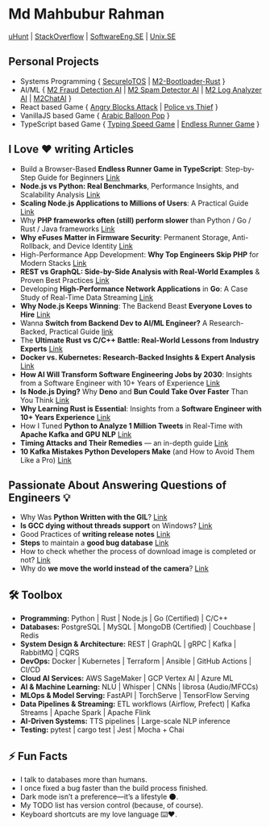 # Md Mahbubur Rahman  


[uHunt](https://uhunt.onlinejudge.org/id/33572)  | [StackOverflow](https://stackoverflow.com/users/1599736/md-mahbubur-rahman) | [SoftwareEng.SE](https://softwareengineering.stackexchange.com/users/63715/md-mahbubur-rahman) | [Unix.SE](https://unix.stackexchange.com/users/23069/md-mahbubur-rahman) 


## Personal Projects 
- Systems Programming { [SecureIoTOS](https://github.com/m-a-h-b-u-b/SecureIoTOS) | [M2-Bootloader-Rust](https://github.com/m-a-h-b-u-b/M2-Bootloader-Rust) } 
- AI/ML { [M2 Fraud Detection AI](https://github.com/m-a-h-b-u-b/M2-Fraud-Detection-AI) | [M2 Spam Detector AI](https://github.com/m-a-h-b-u-b/M2-Spam-Detector-AI) | [M2 Log Analyzer AI](https://github.com/m-a-h-b-u-b/M2-Log-Analyzer-AI) | [M2ChatAI](https://github.com/m-a-h-b-u-b/M2ChatAI) }
- React based Game { [Angry Blocks Attack](https://m-a-h-b-u-b.github.io/angry-blocks-attack) | [Police vs Thief](https://m-a-h-b-u-b.github.io/police-vs-thief-game-reactjs) }
- VanillaJS based Game { [Arabic Balloon Pop](https://m-a-h-b-u-b.github.io/arabic-balloon-pop) } 
- TypeScript based Game { [Typing Speed Game](https://m-a-h-b-u-b.github.io/typing-speed-game/) | [Endless Runner Game](https://m-a-h-b-u-b.github.io/endless-runner-game/) }  

## I Love ❤️ writing Articles
- Build a Browser-Based **Endless Runner Game in TypeScript**: Step-by-Step Guide for Beginners [Link](https://dev.to/m-a-h-b-u-b/build-a-browser-based-endless-runner-game-in-typescript-step-by-step-guide-for-beginners-4k4n) 
- **Node.js vs Python: Real Benchmarks**, Performance Insights, and Scalability Analysis [Link](https://dev.to/m-a-h-b-u-b/nodejs-vs-python-real-benchmarks-performance-insights-and-scalability-analysis-4dm5)
- **Scaling Node.js Applications to Millions of Users**: A Practical Guide [Link](https://dev.to/m-a-h-b-u-b/scaling-nodejs-applications-to-millions-of-users-a-practical-guide-3mpm)
- Why **PHP frameworks often (still) perform slower** than Python / Go / Rust / Java frameworks [Link](https://dev.to/m-a-h-b-u-b/why-php-frameworks-often-still-perform-slower-than-python-go-rust-java-frameworks-4457)
- **Why eFuses Matter in Firmware Security**: Permanent Storage, Anti-Rollback, and Device Identity [Link](https://dev.to/m-a-h-b-u-b/why-efuses-matter-in-firmware-security-permanent-storage-anti-rollback-and-device-identity-4fon)
- High-Performance App Development: **Why Top Engineers Skip PHP** for Modern Stacks [Link](https://dev.to/m-a-h-b-u-b/high-performance-app-development-why-top-engineers-skip-php-for-modern-stacks-259a)
- **REST vs GraphQL: Side-by-Side Analysis with Real-World Examples** & Proven Best Practices [Link](https://dev.to/m-a-h-b-u-b/rest-vs-graphql-side-by-side-analysis-with-real-world-examples-proven-best-practices-47i3)
- Developing **High-Performance Network Applications** in **Go**: A Case Study of Real-Time Data Streaming [Link](https://dev.to/m-a-h-b-u-b/developing-high-performance-network-applications-in-go-a-case-study-of-real-time-data-streaming-2b77) 
- **Why Node.js Keeps Winning**: The Backend Beast **Everyone Loves to Hire** [Link](https://dev.to/m-a-h-b-u-b/why-nodejs-keeps-winning-the-backend-beast-everyone-loves-to-hire-3cip)
- Wanna **Switch from Backend Dev to AI/ML Engineer?** A Research-Backed, Practical Guide [link](https://dev.to/m-a-h-b-u-b/wanna-switch-from-backend-dev-to-aiml-engineer-a-research-backed-practical-guide-2pnh)
- The **Ultimate Rust vs C/C++ Battle: Real-World Lessons from Industry Experts** [Link](https://dev.to/m-a-h-b-u-b/the-ultimate-rust-vs-cc-battle-real-world-lessons-from-industry-experts-4pf4)
- **Docker vs. Kubernetes: Research-Backed Insights & Expert Analysis** [Link](https://dev.to/m-a-h-b-u-b/docker-vs-kubernetes-research-backed-insights-expert-analysis-fjd)
- **How AI Will Transform Software Engineering Jobs by 2030**: Insights from a Software Engineer with 10+ Years of Experience [Link](https://dev.to/m-a-h-b-u-b/how-ai-will-transform-software-engineering-jobs-by-2030-insights-from-a-software-engineer-with-10-2jh2)
- **Is Node.js Dying?** Why **Deno** and **Bun** **Could Take Over Faster** Than You Think [Link](https://dev.to/m-a-h-b-u-b/is-nodejs-dying-why-deno-and-bun-could-take-over-faster-than-you-think-3mp)
- **Why Learning Rust is Essential**: Insights from a **Software Engineer with 10+ Years Experience**  [Link](https://dev.to/m-a-h-b-u-b/why-learning-rust-is-essential-insights-from-a-software-engineer-with-10-years-experience-16fg) 
- How I Tuned **Python to Analyze 1 Million Tweets** in Real-Time with **Apache Kafka and GPU NLP** [Link](https://dev.to/m-a-h-b-u-b/how-i-tuned-python-to-analyze-1-million-tweets-in-real-time-with-apache-kafka-and-gpu-nlp-31a8)
- **Timing Attacks and Their Remedies** — an in-depth guide [Link](https://dev.to/m-a-h-b-u-b/timing-attacks-and-their-remedies-an-in-depth-guide-2j4)
- **10 Kafka Mistakes Python Developers Make** (and How to Avoid Them Like a Pro) [Link](https://dev.to/m-a-h-b-u-b/10-kafka-mistakes-python-developers-make-and-how-to-avoid-them-like-a-pro-55cl)

## Passionate About Answering Questions of Engineers 💡 
- Why Was **Python Written with the GIL**? [Link](https://softwareengineering.stackexchange.com/questions/186889/why-was-python-written-with-the-gil/186909#186909)
- **Is GCC dying without threads support** on Windows? [Link](https://softwareengineering.stackexchange.com/questions/195639/is-gcc-dying-without-threads-support-on-windows/195731#195731)
- Good Practices of **writing release notes** [Link](https://softwareengineering.stackexchange.com/questions/167578/good-practices-of-writing-release-notes/167579#167579)
- **Steps** to maintain a **good bug database** [Link](https://softwareengineering.stackexchange.com/questions/167726/steps-to-maintain-a-good-bug-database/167728#167728)
- How to check whether the process of download image is completed or not? [Link](https://stackoverflow.com/questions/13965294/how-to-check-whether-the-process-of-download-image-is-completed-or-not/13965460#13965460)
- Why do **we move the world instead of the camera**? [Link](https://gamedev.stackexchange.com/questions/40741/why-do-we-move-the-world-instead-of-the-camera/40746#40746)

## 🛠️ Toolbox

- **Programming:** Python |  Rust | Node.js | Go (Certified) | C/C++ 
- **Databases:**  PostgreSQL |  MySQL |  MongoDB (Certified) |  Couchbase |  Redis  
- **System Design & Architecture:**  REST |  GraphQL | gRPC |  Kafka |  RabbitMQ |  CQRS  
- **DevOps:**  Docker |  Kubernetes |  Terraform |  Ansible |  GitHub Actions |  CI/CD  
- **Cloud AI Services:**  AWS SageMaker | GCP Vertex AI | Azure ML  
- **AI & Machine Learning:**  NLU | Whisper | CNNs | librosa (Audio/MFCCs)  
- **MLOps & Model Serving:**  FastAPI |  TorchServe |  TensorFlow Serving  
- **Data Pipelines & Streaming:** ETL workflows (Airflow, Prefect) |  Kafka Streams |  Apache Spark |  Apache Flink  
- **AI-Driven Systems:** TTS pipelines | Large-scale NLP inference  
- **Testing:**  pytest | cargo test | Jest | Mocha + Chai  

## ⚡ Fun Facts
- I talk to databases more than humans.
- I once fixed a bug faster than the build process finished.  
- Dark mode isn’t a preference—it’s a lifestyle 🌑.  
- My TODO list has version control (because, of course).  
- Keyboard shortcuts are my love language ⌨️❤️.  


